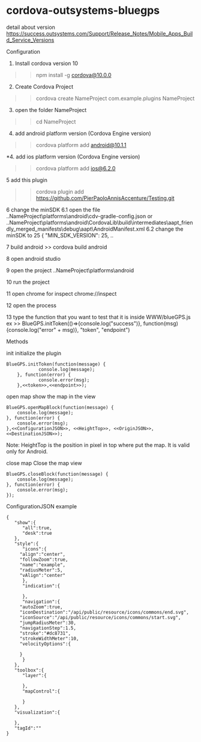# cordova-outsystems-bluegps

detail about version
https://success.outsystems.com/Support/Release_Notes/Mobile_Apps_Build_Service_Versions

Configuration

1. Install cordova version 10
  
  >> npm install -g cordova@10.0.0
  
2. Create Cordova Project
 
 >> cordova create NameProject com.example.plugins NameProject
  
3. open the folder NameProject
  >> cd NameProject
  
4. add android platform version (Cordova Engine version)
  >> cordova platform add android@10.1.1
  
*4. add ios platform version (Cordova Engine version)
  >> cordova platform add ios@6.2.0
  
  
 5 add this plugin 
  >> cordova plugin add https://github.com/PierPaoloAnnisAccenture/Testing.git
  
  
  6 change the minSDK
    6.1 open the file 
      ..NameProject\platforms\android\cdv-gradle-config.json
      or 
      ..NameProject\platforms\android\CordovaLib\build\intermediates\aapt_friendly_merged_manifests\debug\aapt\AndroidManifest.xml
    6.2 change the minSDK to 25
          {
          "MIN_SDK_VERSION": 25,
          ..
          
  7 build android
    >> cordova build android


  8 open android studio
  
  9 open the project
    ..NameProject\platforms\android
  
  10 run the project
  
  11 open chrome for inspect
    chrome://inspect
  
  12 open the process
  
  13 type the function that you want to test that it is inside WWW/blueGPS.js
  ex
    >> BlueGPS.initToken(()=>{console.log("success")}, function(msg){console.log("error" + msg)}, "token", "endpoint")
  
  
  

Methods

init
initialize the plugin

	BlueGPS.initToken(function(message) {
    			console.log(message);
		}, function(error) {
    			console.error(msg);
		},<<token>>,<<endpoint>>);
	

open map
show the map in the view
	
	BlueGPS.openMapBlock(function(message) {
	    console.log(message);
	}, function(error) {
	    console.error(msg);
	},<<ConfigurationJSON>>, <<HeightTop>>, <<OriginJSON>>, <<DestinationJSON>>);
	
Note: 
HeightTop is the position in pixel in top where put the map. It is valid only for Android.

	
	
close map
Close the map view
	
	BlueGPS.closeBlock(function(message) {
	    console.log(message);
	}, function(error) {
	    console.error(msg);
	});

ConfigurationJSON example

	{
	   "show":{
	      "all":true,
	      "desk":true
	   },
	   "style":{
	      "icons":{
		 "align":"center",
		 "followZoom":true,
		 "name":"example",
		 "radiusMeter":5,
		 "vAlign":"center"
	      },
	      "indication":{

	      },
	      "navigation":{
		 "autoZoom":true,
		 "iconDestination":"/api/public/resource/icons/commons/end.svg",
		 "iconSource":"/api/public/resource/icons/commons/start.svg",
		 "jumpRadiusMeter":30,
		 "navigationStep":1.5,
		 "stroke":"#dc8731",
		 "strokeWidthMeter":10,
		 "velocityOptions":{

		 }
	      }
	   },
	   "toolbox":{
	      "layer":{

	      },
	      "mapControl":{

	      }
	   },
	   "visualization":{

	   },
	   "tagId":""
	}
	

